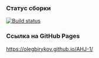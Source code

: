 ### Статус сборки

[![Build status](https://ci.appveyor.com/api/projects/status/yisghbwjc6wfx2ig?svg=true)](https://ci.appveyor.com/project/OlegBirykov/ahj-1)

### Ссылка на GitHub Pages

https://olegbirykov.github.io/AHJ-1/
